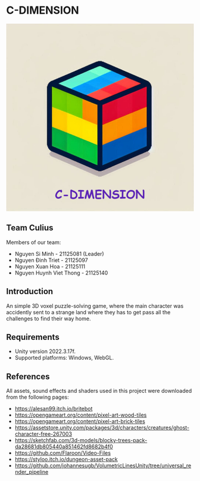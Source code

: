 # C-DIMENSION

![logo](Assets/Icons/Icon.png)

## Team Culius

Members of our team:
- Nguyen Si Minh - 21125081 (Leader)
- Nguyen Đinh Triet - 21125097
- Nguyen Xuan Hoa - 21125111
- Nguyen Huynh Viet Thong - 21125140

## Introduction

An simple 3D voxel puzzle-solving game, where the main character was accidently sent to a strange land where they has to get pass all the challenges to find their way home.

## Requirements

- Unity version 2022.3.17f.
- Supported platforms: Windows, WebGL.

## References

All assets, sound effects and shaders used in this project were downloaded from the following pages:

- https://alesan99.itch.io/britebot
- https://opengameart.org/content/pixel-art-wood-tiles
- https://opengameart.org/content/pixel-art-brick-tiles
- https://assetstore.unity.com/packages/3d/characters/creatures/ghost-character-free-267003
- https://sketchfab.com/3d-models/blocky-trees-pack-da28681db805440a851462fd8682b4f0
- https://github.com/Flaroon/Video-Files
- https://styloo.itch.io/dungeon-asset-pack
- https://github.com/johannesugb/VolumetricLinesUnity/tree/universal_render_pipeline
